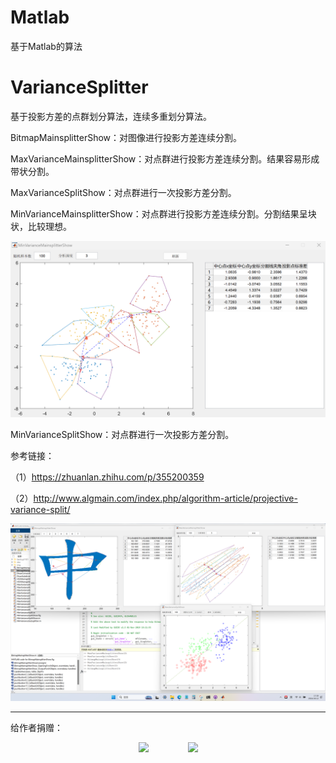 # Matlab
 基于Matlab的算法

# VarianceSplitter
 基于投影方差的点群划分算法，连续多重划分算法。

 BitmapMainsplitterShow：对图像进行投影方差连续分割。

 MaxVarianceMainsplitterShow：对点群进行投影方差连续分割。结果容易形成带状分割。

 MaxVarianceSplitShow：对点群进行一次投影方差分割。

 MinVarianceMainsplitterShow：对点群进行投影方差连续分割。分割结果呈块状，比较理想。

<div align=center>
 <img src="https://github.com/forestluo/Matlab/blob/main/VarianceSplitter/minsample.png"/>
</div>

 MinVarianceSplitShow：对点群进行一次投影方差分割。

 参考链接：
 
  （1）https://zhuanlan.zhihu.com/p/355200359
  
  （2）http://www.algmain.com/index.php/algorithm-article/projective-variance-split/

<div align=center>
 <img src="https://github.com/forestluo/Matlab/blob/main/VarianceSplitter/sample.png"/>
</div>

---

给作者捐赠：

<div align=center>
<img src="https://github.com/forestluo/AlgMain/blob/main/weixin.jpg" width="210px">&nbsp;&nbsp;&nbsp;&nbsp;&nbsp;&nbsp;&nbsp;&nbsp;&nbsp;&nbsp;&nbsp;&nbsp;&nbsp;&nbsp;&nbsp;&nbsp;<img src="https://github.com/forestluo/AlgMain/blob/main/zhifubao.jpg" width="210px">
</div>
